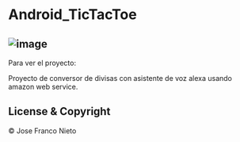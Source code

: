 # Android_TicTacToe
![image](https://user-images.githubusercontent.com/55087820/81610367-b1e54380-93d9-11ea-8902-10550cc07d46.png)
---

Para ver el proyecto: 

Proyecto de conversor de divisas con asistente de voz alexa usando amazon web service.
## License & Copyright
© Jose Franco Nieto